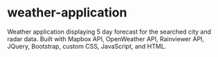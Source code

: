 # weather-application
Weather application displaying 5 day forecast for the searched city and radar data.
Built with Mapbox API, OpenWeather API, Rainviewer API, JQuery, Bootstrap, custom CSS, JavaScript, and HTML. 
